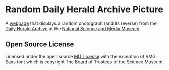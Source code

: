 # Random Daily Herald Archive Picture

A [webpage](https://johnstack.github.io/random-dha-photograph/) that displays a random photograph (and its reverse) from the [Daily Herald Archive](https://collection.sciencemuseumgroup.org.uk/search/collection/daily-herald-archive) at the [National Science and Media Museum](https://www.scienceandmediamuseum.org.uk).

## Open Source License

Licensed under the open source [MIT License](https://github.com/TheScienceMuseum/collection-chrome-extension/blob/master/LICENSE) with the exception of SMG Sans font which is copyright The Board of Trustees of the Science Museum. 
